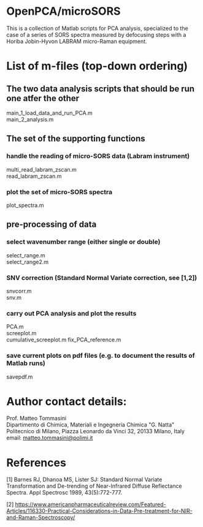 # OpenPCA/microSORS
 This is a collection of Matlab scripts for PCA analysis, specialized to the case of a series of SORS spectra measured by defocusing steps with a Horiba Jobin-Hyvon LABRAM micro-Raman equipment.

 List of m-files (top-down ordering)
 ===================================

## The two data analysis scripts that should be run one atfer the other
main_1_load_data_and_run_PCA.m  
main_2_analysis.m

## The set of the supporting functions

### handle the reading of micro-SORS data (Labram instrument)
multi_read_labram_zscan.m       
read_labram_zscan.m             

### plot the set of micro-SORS spectra
plot_spectra.m

## pre-processing of data

### select wavenumber range (either single or double)
select_range.m                  
select_range2.m                 

### SNV correction (Standard Normal Variate correction, see [1,2])
snvcorr.m                       
snv.m

### carry out PCA analysis and plot the results
PCA.m                           
screeplot.m                     
cumulative_screeplot.m
fix_PCA_reference.m

### save current plots on pdf files (e.g. to document the results of Matlab runs)
savepdf.m


# Author contact details:
 Prof. Matteo Tommasini  
 Dipartimento di Chimica, Materiali e Ingegneria Chimica "G. Natta"  
 Politecnico di Milano, Piazza Leonardo da Vinci 32, 20133 Milano, Italy  
 email: matteo.tommasini@polimi.it  


# References

[1] Barnes RJ, Dhanoa MS, Lister SJ: Standard Normal Variate Transformation and De-trending of Near-Infrared Diffuse Reflectance Spectra. Appl Spectrosc 1989, 43(5):772-777.

[2] https://www.americanpharmaceuticalreview.com/Featured-Articles/116330-Practical-Considerations-in-Data-Pre-treatment-for-NIR-and-Raman-Spectroscopy/


